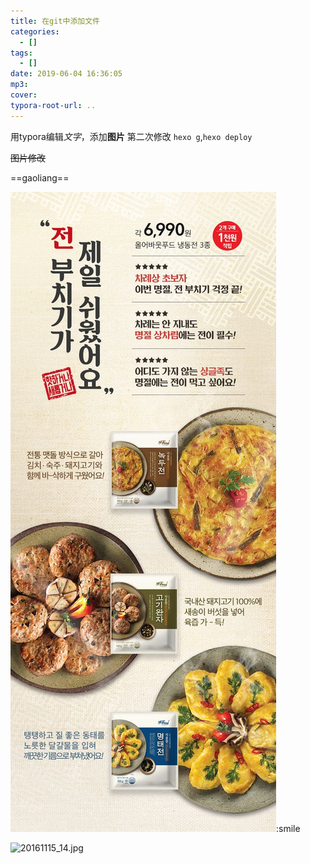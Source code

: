 ```yaml
---
title: 在git中添加文件
categories:
  - []
tags:
  - []
date: 2019-06-04 16:36:05
mp3:
cover:
typora-root-url: ..
---
```

用typora编辑*文字*，添加**图片**
第二次修改 `hexo g`,`hexo deploy`

~~图片修改~~

==gaoliang==

![2ab765b16d39f626cbe4fa854abfac6b](/assets/images/2ab765b16d39f626cbe4fa854abfac6b.jpg):smile



![20161115_14.jpg](http://i68.tinypic.com/2mq9nc7.jpg"20161115_14.jpg")